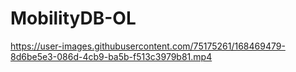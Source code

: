 # MobilityDB-OL

https://user-images.githubusercontent.com/75175261/168469479-8d6be5e3-086d-4cb9-ba5b-f513c3979b81.mp4

